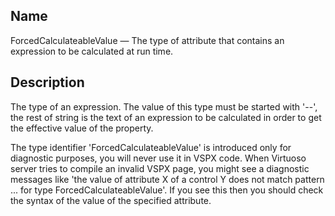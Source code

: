 <div>

<div>

</div>

<div>

## Name

ForcedCalculateableValue — The type of attribute that contains an
expression to be calculated at run time.

</div>

<div>

## Description

The type of an expression. The value of this type must be started with
'--', the rest of string is the text of an expression to be calculated
in order to get the effective value of the property.

The type identifier 'ForcedCalculateableValue' is introduced only for
diagnostic purposes, you will never use it in VSPX code. When Virtuoso
server tries to compile an invalid VSPX page, you might see a diagnostic
messages like 'the value of attribute X of a control Y does not match
pattern ... for type ForcedCalculateableValue'. If you see this then you
should check the syntax of the value of the specified attribute.

</div>

</div>
